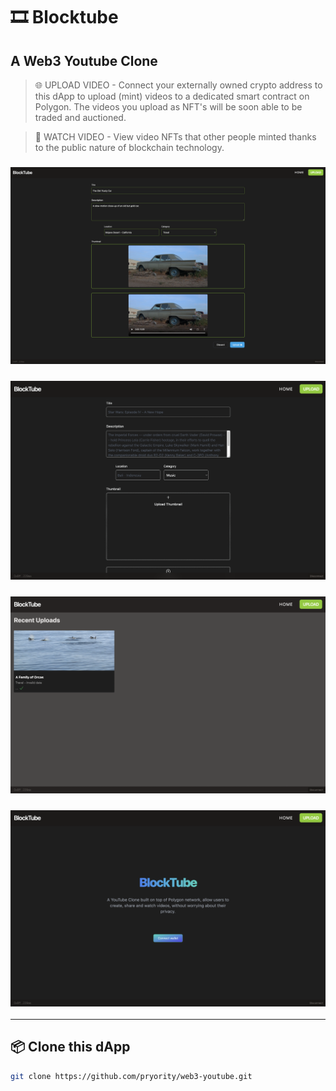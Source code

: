 # 🎞 Blocktube

## A Web3 Youtube Clone

> 🌐 UPLOAD VIDEO - Connect your externally owned crypto address to this dApp to upload (mint) videos to a dedicated smart contract on Polygon. The videos you upload as NFT's will be soon able to be traded and auctioned.

> 🎥 WATCH VIDEO - View video NFTs that other people minted thanks to the public nature of blockchain technology.

### ![Demo Image 1](./assets/demo-images/web3-yt-demo-1.png)
### ![Demo Image 1](./assets/demo-images/web3-yt-demo-3.png)
### ![Demo Image 1](./assets/demo-images/web3-yt-demo-4.png)
### ![Demo Image 1](./assets/demo-images/web3-yt-demo-2.png)

---
## 📦 Clone this dApp

```bash
git clone https://github.com/pryority/web3-youtube.git
```